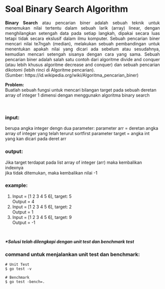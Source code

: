 # Soal Binary Search Algorithm

<p align=justify><b>Binary Search</b> atau pencarian biner adalah sebuah teknik untuk menemukan nilai tertentu dalam sebuah larik (array) linear, dengan menghilangkan setengah data pada setiap langkah, dipakai secara luas tetapi tidak secara ekslusif dalam ilmu komputer. Sebuah pencarian biner mencari nilai te7ngah (median), melakukan sebuah pembandingan untuk menentukan apakah nilai yang dicari ada sebelum atau sesudahnya, kemudian mencari setengah sisanya dengan cara yang sama. Sebuah pencarian biner adalah salah satu contoh dari algoritme divide and conquer (atau lebih khusus algoritme decrease and conquer) dan sebuah pencarian dikotomi (lebih rinci di Algoritme pencarian).   <br>
(Sumber: https://id.wikipedia.org/wiki/Algoritma_pencarian_biner)
</p>

<b>Problem:</b><br>
Buatlah sebuah fungsi untuk mencari bilangan target pada sebuah deretan array of integer 1 dimensi
dengan menggunakn algoritma binary search

<br>

### input:

berupa angka integer dengn dua parameter:
parameter arr = deretan angka array of integer yang telah terurut sortfirst
parameter target = angka int yang kan dicari pada deret arr
<br>

### output:

Jika target terdapat pada list array of integer (arr) maka kembalikan indexnya<br>
jika tidak ditemukan, maka kembalikan nilai -1
<br>

### example:

1. Input = [1 2 3 4 5 6], target: 5 <br>Output = 4
2. Input = [1 2 3 4 5 6], target: 2 <br>Output = 1
3. Input = [1 2 3 4 5 6], target: 9 <br>Output = -1

<br>

<i><b>*Solusi telah dilengkapi dengan unit test dan benchmark test</b></i>

### command untuk menjalankan unit test dan benchmark:

```
# Unit Test
$ go test -v

# Benchmark
$ go test -bench=.
```
